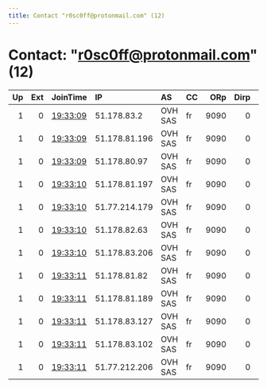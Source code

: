 ```yaml
---
title: Contact "r0sc0ff@protonmail.com" (12)
---
```


# Contact: "r0sc0ff@protonmail.com" (12)

|   Up |   Ext | JoinTime                                                                                              | IP            | AS      | CC   |   ORp |   Dirp | OS    | Version   | Nickname   |   eFamMembers |
|-----:|------:|:------------------------------------------------------------------------------------------------------|:--------------|:--------|:-----|------:|-------:|:------|:----------|:-----------|--------------:|
|    1 |     0 | [19:33:09](https://nusenu.github.io/OrNetStats/w/relay/0C9E4BDDA371F076124A42D44C567097C840EA0A.html) | 51.178.83.2   | OVH SAS | fr   |  9090 |      0 | Linux | 0.4.7.13  | onion01    |            12 |
|    1 |     0 | [19:33:09](https://nusenu.github.io/OrNetStats/w/relay/1B72E0F9D6CF0D759A395DDC3F90B8E95ACFAF82.html) | 51.178.81.196 | OVH SAS | fr   |  9090 |      0 | Linux | 0.4.7.13  | onion04    |            12 |
|    1 |     0 | [19:33:09](https://nusenu.github.io/OrNetStats/w/relay/6484BBE5AF747C52480CF4B0773FB39857495C99.html) | 51.178.80.97  | OVH SAS | fr   |  9090 |      0 | Linux | 0.4.7.13  | onion03    |            12 |
|    1 |     0 | [19:33:10](https://nusenu.github.io/OrNetStats/w/relay/5C03B91A52222836BB7F80C8AAFFAD6D429B01D8.html) | 51.178.81.197 | OVH SAS | fr   |  9090 |      0 | Linux | 0.4.7.13  | onion08    |            12 |
|    1 |     0 | [19:33:10](https://nusenu.github.io/OrNetStats/w/relay/5F246FE8C1A5A07F8AFE36F2B287F073F522AE58.html) | 51.77.214.179 | OVH SAS | fr   |  9090 |      0 | Linux | 0.4.7.13  | onion07    |            12 |
|    1 |     0 | [19:33:10](https://nusenu.github.io/OrNetStats/w/relay/C5C9365BB5987B20029D9AFCFA616EBB0B088F9F.html) | 51.178.82.63  | OVH SAS | fr   |  9090 |      0 | Linux | 0.4.7.13  | onion05    |            12 |
|    1 |     0 | [19:33:10](https://nusenu.github.io/OrNetStats/w/relay/DECEB6D1198FC8FBCC1684C0F14D84EFD2F5ED94.html) | 51.178.83.206 | OVH SAS | fr   |  9090 |      0 | Linux | 0.4.7.13  | onion02    |            12 |
|    1 |     0 | [19:33:11](https://nusenu.github.io/OrNetStats/w/relay/A0BCB282CF52976279CF5D5F6FD10A3B47F2ACB6.html) | 51.178.81.82  | OVH SAS | fr   |  9090 |      0 | Linux | 0.4.7.13  | onion10    |            12 |
|    1 |     0 | [19:33:11](https://nusenu.github.io/OrNetStats/w/relay/A2924FEEA4A12A636415C4AAB5A1E88539690479.html) | 51.178.81.189 | OVH SAS | fr   |  9090 |      0 | Linux | 0.4.7.13  | onion12    |            12 |
|    1 |     0 | [19:33:11](https://nusenu.github.io/OrNetStats/w/relay/ABDE96E51C852328EA84F3BEFA9E77A7AB44CF36.html) | 51.178.83.127 | OVH SAS | fr   |  9090 |      0 | Linux | 0.4.7.13  | onion11    |            12 |
|    1 |     0 | [19:33:11](https://nusenu.github.io/OrNetStats/w/relay/CD577790B429FC481D6A01CC1935362BDE2E5789.html) | 51.178.83.102 | OVH SAS | fr   |  9090 |      0 | Linux | 0.4.7.13  | onion09    |            12 |
|    1 |     0 | [19:33:11](https://nusenu.github.io/OrNetStats/w/relay/D6D8548F0AEAA4F512B3AE8A0168BFB31849F5BC.html) | 51.77.212.206 | OVH SAS | fr   |  9090 |      0 | Linux | 0.4.7.13  | onion06    |            12 |
